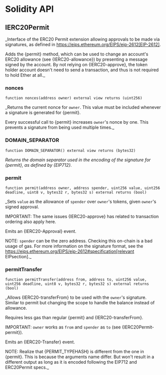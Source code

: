 # Solidity API

## IERC20Permit

_Interface of the ERC20 Permit extension allowing approvals to be made via signatures, as defined in
https://eips.ethereum.org/EIPS/eip-2612[EIP-2612].

Adds the {permit} method, which can be used to change an account's ERC20 allowance (see {IERC20-allowance}) by
presenting a message signed by the account. By not relying on {IERC20-approve}, the token holder account doesn't
need to send a transaction, and thus is not required to hold Ether at all._

### nonces

```solidity
function nonces(address owner) external view returns (uint256)
```

_Returns the current nonce for `owner`. This value must be
included whenever a signature is generated for {permit}.

Every successful call to {permit} increases `owner`'s nonce by one.
This prevents a signature from being used multiple times._

### DOMAIN_SEPARATOR

```solidity
function DOMAIN_SEPARATOR() external view returns (bytes32)
```

_Returns the domain separator used in the encoding of the signature for {permit}, as defined by {EIP712}._

### permit

```solidity
function permit(address owner, address spender, uint256 value, uint256 deadline, uint8 v, bytes32 r, bytes32 s) external returns (bool)
```

_Sets `value` as the allowance of `spender` over `owner`'s tokens,
given `owner`'s signed approval.

IMPORTANT: The same issues {IERC20-approve} has related to transaction
ordering also apply here.

Emits an {IERC20-Approval} event.

NOTE: `spender` can be the zero address. Checking this on-chain is a bad
usage of gas. For more information on the signature format, see the
https://eips.ethereum.org/EIPS/eip-2612#specification[relevant EIPsection]._

### permitTransfer

```solidity
function permitTransfer(address from, address to, uint256 value, uint256 deadline, uint8 v, bytes32 r, bytes32 s) external returns (bool)
```

_Allows {IERC20-transferFrom} to be used with the `owner`'s signature.
Similar to permit but changing the scope to handle the balance instead of
allowance.

Requires less gas than regular {permit} and {IERC20-transferFrom}.

IMPORTANT: `owner` works as `from` and `spender` as `to` (see {IERC20Permit-permit}).

Emits an {IERC20-Transfer} event.

NOTE: Realize that {PERMIT_TYPEHASH} is different from the one in {permit}.
This is because the arguments name differ. But won't result in a different
output as long as it is encoded following the EIP712 and ERC20Permit specs._

